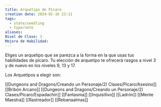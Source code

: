 ```yaml
---
title: Arquetipo de Pícaro
creation date: 2024-02-16 23:11
tags:
  - state/seedling
  - type/note
aliases: 
Nivel de Clase: 3
Mejora de Habilidad:
---
```

Eliges un arquetipo que se parezca a la forma en la que usas tus habilidades de pícaro. Tu elección
de arquetipo te ofrecerá rasgos a nivel 3 y de nuevo en los niveles 9, 13 y 17.

Los Arquetipos a elegir son:

[[Dungeons and Dragons/Creando un Personaje/2) Clases/Pícaro/Asesino]]
[[Bribón Arcano]]
[[Dungeons and Dragons/Creando un Personaje/2) Clases/Pícaro/Espadachín]]
[[Fantasma]]
[[Inquisitivo]]
[[Ladrón]]
[[Mente Maestra]]
[[Rastreador]]
[[Rebanaalmas]]
